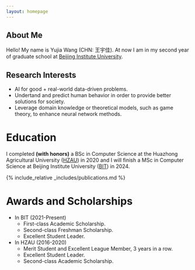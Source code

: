 ```yaml
---
layout: homepage
---
```


## About Me

Hello! My name is Yujia Wang (CHN: 王宇佳). At now I am in my second year of graduate school at [Beijing Institute University](https://english.bit.edu.cn/).  

## Research Interests

- AI for good + real-world data-driven problems.
- Undertand and predict human behavior in order to provide better solutions for society.
- Leverage domain knowledge or theoretical models, such as game theory, to enhance neural network methods.

Education
======
I completed **(with honors)** a BSc in Computer Science at the Huazhong Agricultural University ([HZAU](http://www.hzau.edu.cn/en/HOME.htm)) in 2020 and I will finish a MSc in Computer Science at Beijing Institute University ([BIT](https://english.bit.edu.cn/)) in 2024.

{% include_relative _includes/publications.md %}

Awards and Scholarships 
======
- In BIT (2021-Present)
  - First-class Academic Scholarship.
  - Second-class Freshman Scholarship.
  - Excellent Student Leader.
- In HZAU (2016-2020)
  - Merit Student and Excellent League Member, 3 years in a row. 
  - Excellent Student Leader.
  - Second-class Academic Scholarship.


<!-- {% include_relative _includes/services.md %} -->
